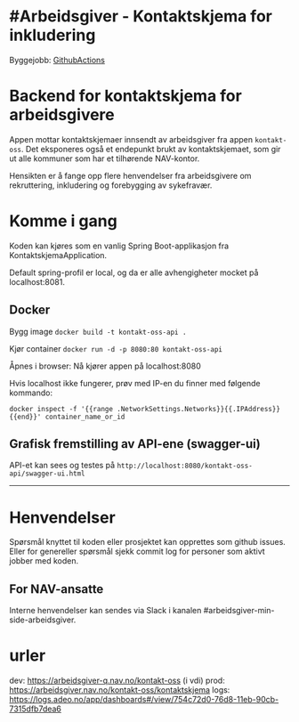 #Arbeidsgiver - Kontaktskjema for inkludering
===========================
Byggejobb: [GithubActions](https://github.com/navikt/kontakt-oss-api/actions)

Backend for kontaktskjema for arbeidsgivere
================

Appen mottar kontaktskjemaer innsendt av arbeidsgiver fra appen `kontakt-oss`.
 Det eksponeres også et endepunkt brukt av kontaktskjemaet, som gir ut alle kommuner som har et tilhørende NAV-kontor.

Hensikten er å fange opp flere henvendelser fra arbeidsgivere om rekruttering, inkludering og forebygging av sykefravær.

# Komme i gang

Koden kan kjøres som en vanlig Spring Boot-applikasjon fra KontaktskjemaApplication.

 Default spring-profil er local, og da er alle avhengigheter mocket på localhost:8081. 

## Docker

Bygg image
`docker build -t kontakt-oss-api .`

Kjør container
`docker run -d -p 8080:80 kontakt-oss-api `

Åpnes i browser: Nå kjører appen på localhost:8080

Hvis localhost ikke fungerer, prøv med IP-en du finner med følgende kommando:

`docker inspect -f '{{range .NetworkSettings.Networks}}{{.IPAddress}}{{end}}' container_name_or_id`

## Grafisk fremstilling av API-ene (swagger-ui)
API-et kan sees og testes på `http://localhost:8080/kontakt-oss-api/swagger-ui.html`

---

# Henvendelser

Spørsmål knyttet til koden eller prosjektet kan opprettes som github issues.
Eller for genereller spørsmål sjekk commit log for personer som aktivt jobber med koden.

## For NAV-ansatte

Interne henvendelser kan sendes via Slack i kanalen #arbeidsgiver-min-side-arbeidsgiver.

# urler

dev: https://arbeidsgiver-q.nav.no/kontakt-oss (i vdi)
prod: https://arbeidsgiver.nav.no/kontakt-oss/kontaktskjema
logs: https://logs.adeo.no/app/dashboards#/view/754c72d0-76d8-11eb-90cb-7315dfb7dea6